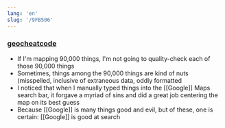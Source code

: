 ```yaml
---
lang: 'en'
slug: '/9FB506'
---
```


### [geocheatcode](https://beauhilton.com/posts/geocheatcode.html)

- If I'm mapping 90,000 things, I'm not going to quality-check each of those 90,000 things
- Sometimes, things among the 90,000 things are kind of nuts (misspelled, inclusive of extraneous data, oddly formatted
- I noticed that when I manually typed things into the [[Google]] Maps search bar, it forgave a myriad of sins and did a great job centering the map on its best guess
- Because [[Google]] is many things good and evil, but of these, one is certain: [[Google]] is good at search
